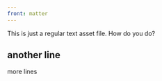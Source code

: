 ```yaml
---
front: matter
---
```


This is just a regular text asset file. How do you do?
## another line

more lines
